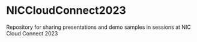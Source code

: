 # NICCloudConnect2023
Repository for sharing presentations and demo samples in sessions at NIC Cloud Connect 2023
